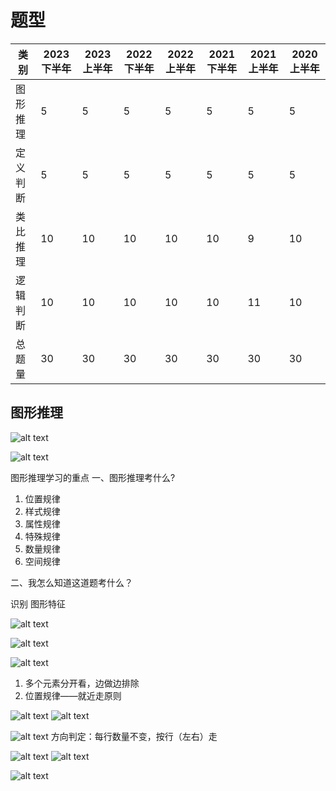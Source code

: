 # 题型

| 类别        | 2023 下半年 | 2023 上半年 | 2022 下半年 | 2022 上半年 | 2021 下半年 | 2021 上半年 | 2020 上半年 |
|-----------------|--------------------------|--------------------------|--------------------------|--------------------------|--------------------------|--------------------------|--------------------------|
| 图形推理 | 5                       | 5                       | 5                       | 5                       | 5                       | 5                       | 5                       |
| 定义判断 | 5                       | 5                       | 5                       | 5                       | 5                       | 5                       | 5                       |
| 类比推理 | 10                      | 10                      | 10                      | 10                      | 10                      | 9                       | 10                      |
| 逻辑判断 | 10                      | 10                      | 10                      | 10                      | 10                      | 11                      | 10                      |
| 总题量  | 30                      | 30                      | 30                      | 30                      | 30                      | 30                      | 30                      |

## 图形推理

![alt text](image.png)

![alt text](image-1.png)

图形推理学习的重点
一、图形推理考什么?

1. 位置规律
2. 样式规律
3. 属性规律
4. 特殊规律
5. 数量规律
6. 空间规律

二、我怎么知道这道题考什么？

识别 图形特征

![alt text](image-2.png)

![alt text](image-3.png)

![alt text](image-4.png)

1. 多个元素分开看，边做边排除
2. 位置规律——就近走原则

![alt text](image-5.png)
![alt text](image-6.png)

![alt text](image-7.png)
方向判定：每行数量不变，按行（左右）走

![alt text](image-8.png)
![alt text](image-9.png)

![alt text](image-10.png)